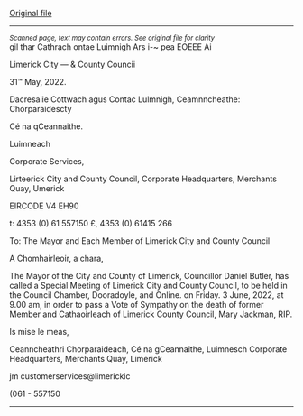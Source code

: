 [Original file](https://www.limerick.ie/sites/default/files/media/documents/2022-06/Agenda-Special-Meeting-03-06-2022.pdf)

---
*<small>Scanned page, text may contain errors. See original file for clarity</small>*  
gil thar Cathrach
ontae Luimnigh
Ars i-~ pea EOEEE Ai

Limerick City
— & County Councii

31™ May, 2022.

Dacresaiie Cottwach agus Contac Lulmnigh,
Ceamnncheathe: Chorparaidescty

Cé na qCeannaithe.

Luimneach

Corporate Services,

Lirteerick City and County Council,
Corporate Headquarters,
Merchants Quay,
Umerick

EIRCODE V4 EH90

t: 4353 (0) 61 557150
£, 4353 (0) 61415 266

To: The Mayor and Each Member of Limerick City and County Council

A Chomhairleoir, a chara,

The Mayor of the City and County of Limerick, Councillor Daniel Butler, has called a Special
Meeting of Limerick City and County Council, to be held in the Council Chamber, Dooradoyle,
and Online. on Friday. 3 June, 2022, at 9.00 am, in order to pass a Vote of Sympathy on the
death of former Member and Cathaoirleach of Limerick County Council, Mary Jackman, RIP.

Is mise le meas,

Ceanncheathri Chorparaideach, Cé na gCeannaithe, Luimnesch
Corporate Headquarters, Merchants Quay, Limerick

jm customerservices@limerickic

(061 - 557150


---

